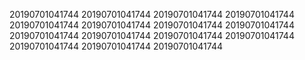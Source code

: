 20190701041744
20190701041744
20190701041744
20190701041744
20190701041744
20190701041744
20190701041744
20190701041744
20190701041744
20190701041744
20190701041744
20190701041744
20190701041744
20190701041744
20190701041744
